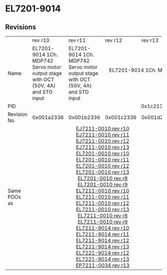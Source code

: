 # EL7201-9014

## Revisions
<table>
<tr>
<td></td>
<td>rev r10</td>
<td>rev r11</td>
<td>rev r12</td>
<td>rev r13</td>
<td>rev r14</td>
<td>rev r15</td>
<td>rev r16</td>
</tr>
<tr>
<td>Name</td>
<td>EL7201-9014 1Ch. MDP742 Servo motor output stage with OCT (50V, 4A)  and STO input</td>
<td>EL7201-9014 1Ch. MDP742 Servo motor output stage with OCT (50V, 4A) and STO input</td>
<td colspan=5 align="center">EL7201-9014 1Ch. MDP742 Servo motor output stage with OCT (50V, 2.8A RMS) and STO input</td>
</tr>
<tr>
<td>PID</td>
<td colspan=7 align="center">0x1c213052</td>
</tr>
<tr>
<td>Revision No</td>
<td>0x001a2336</td>
<td>0x001b2336</td>
<td>0x001c2336</td>
<td>0x001d2336</td>
<td>0x001e2336</td>
<td>0x001f2336</td>
<td>0x00202336</td>
</tr>
<tr>
<td>Same PDOs as</td>
<td colspan=4 align="center"><a href="EJ7211-0010.md">EJ7211-0010 rev r10</a><br/><a href="EJ7211-0010.md">EJ7211-0010 rev r11</a><br/><a href="EJ7211-0010.md">EJ7211-0010 rev r12</a><br/><a href="EJ7211-0010.md">EJ7211-0010 rev r13</a><br/><a href="EL7201-0010.md">EL7201-0010 rev r10</a><br/><a href="EL7201-0010.md">EL7201-0010 rev r11</a><br/><a href="EL7201-0010.md">EL7201-0010 rev r12</a><br/><a href="EL7201-0010.md">EL7201-0010 rev r13</a><br/><a href="EL7201-0010.md">EL7201-0010 rev r8</a><br/><a href="EL7201-0010.md">EL7201-0010 rev r9</a><br/><a href="EL7211-0010.md">EL7211-0010 rev r10</a><br/><a href="EL7211-0010.md">EL7211-0010 rev r11</a><br/><a href="EL7211-0010.md">EL7211-0010 rev r12</a><br/><a href="EL7211-0010.md">EL7211-0010 rev r13</a><br/><a href="EL7211-0010.md">EL7211-0010 rev r8</a><br/><a href="EL7211-0010.md">EL7211-0010 rev r9</a><br/><a href="EL7211-9014.md">EL7211-9014 rev r10</a><br/><a href="EL7211-9014.md">EL7211-9014 rev r11</a><br/><a href="EL7211-9014.md">EL7211-9014 rev r12</a><br/><a href="EL7211-9014.md">EL7211-9014 rev r13</a><br/><a href="EL7221-9014.md">EL7221-9014 rev r12</a><br/><a href="EL7221-9014.md">EL7221-9014 rev r13</a><br/><a href="EP7211-0034.md">EP7211-0034 rev r13</a></td>
<td colspan=2 align="center"><a href="EJ7211-0010.md">EJ7211-0010 rev r14</a><br/><a href="EJ7211-0010.md">EJ7211-0010 rev r15</a><br/><a href="EL7201-0010.md">EL7201-0010 rev r14</a><br/><a href="EL7201-0010.md">EL7201-0010 rev r15</a><br/><a href="EL7211-0010.md">EL7211-0010 rev r14</a><br/><a href="EL7211-0010.md">EL7211-0010 rev r15</a><br/><a href="EL7211-9014.md">EL7211-9014 rev r14</a><br/><a href="EL7211-9014.md">EL7211-9014 rev r15</a><br/><a href="EL7221-9014.md">EL7221-9014 rev r14</a><br/><a href="EL7221-9014.md">EL7221-9014 rev r15</a><br/><a href="EP7211-0034.md">EP7211-0034 rev r14</a><br/><a href="EP7211-0034.md">EP7211-0034 rev r15</a></td>
<td><a href="EJ7211-0010.md">EJ7211-0010 rev r16</a><br/><a href="EL7201-0010.md">EL7201-0010 rev r16</a><br/><a href="EL7211-0010.md">EL7211-0010 rev r16</a><br/><a href="EL7211-9014.md">EL7211-9014 rev r16</a><br/><a href="EL7221-9014.md">EL7221-9014 rev r16</a><br/><a href="EP7211-0034.md">EP7211-0034 rev r16</a></td>
</tr>
</table>
